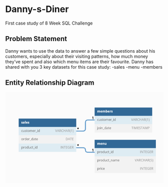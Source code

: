 # Danny-s-Diner
First case study of 8 Week SQL Challenge

## Problem Statement
Danny wants to use the data to answer a few simple questions about his customers, especially about their visiting patterns, how much money they’ve spent and also which menu items are their favourite.
Danny has shared with you 3 key datasets for this case study:
-sales
-menu
-members

## Entity Relationship Diagram

![alt text](danny.png)
